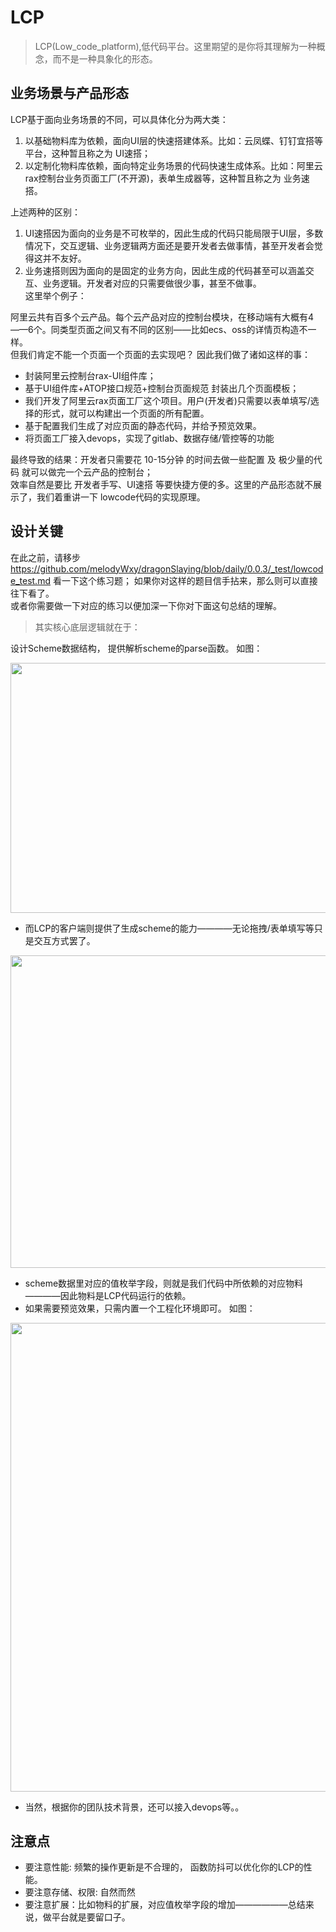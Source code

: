 <!--
 * @Author: 六弦
 * @LastEditors: 六弦
 * @Date: 2021-05-15 18:46:48
 * @LastEditTime: 2021-05-17 15:46:19
 * @FilePath: /tuya-check-server/Users/liuxian/codeAll/pub/tukong/LCP/README.md
-->


# LCP
> LCP(Low_code_platform),低代码平台。这里期望的是你将其理解为一种概念，而不是一种具象化的形态。

## 业务场景与产品形态
LCP基于面向业务场景的不同，可以具体化分为两大类：

1. 以基础物料库为依赖，面向UI层的快速搭建体系。比如：云凤蝶、钉钉宜搭等平台，这种暂且称之为 UI速搭；
2. 以定制化物料库依赖，面向特定业务场景的代码快速生成体系。比如：阿里云rax控制台业务页面工厂(不开源)，表单生成器等，这种暂且称之为 业务速搭。

上述两种的区别： 
1. UI速搭因为面向的业务是不可枚举的，因此生成的代码只能局限于UI层，多数情况下，交互逻辑、业务逻辑两方面还是要开发者去做事情，甚至开发者会觉得这并不友好。
2. 业务速搭则因为面向的是固定的业务方向，因此生成的代码甚至可以涵盖交互、业务逻辑。开发者对应的只需要做很少事，甚至不做事。<br>
这里举个例子： <br>

阿里云共有百多个云产品。每个云产品对应的控制台模块，在移动端有大概有4——6个。同类型页面之间又有不同的区别——比如ecs、oss的详情页构造不一样。<br>
但我们肯定不能一个页面一个页面的去实现吧？
因此我们做了诸如这样的事： 
+ 封装阿里云控制台rax-UI组件库；
+ 基于UI组件库+ATOP接口规范+控制台页面规范  封装出几个页面模板；
+ 我们开发了阿里云rax页面工厂这个项目。用户(开发者)只需要以表单填写/选择的形式，就可以构建出一个页面的所有配置。
+ 基于配置我们生成了对应页面的静态代码，并给予预览效果。
+ 将页面工厂接入devops，实现了gitlab、数据存储/管控等的功能

最终导致的结果：开发者只需要花 10-15分钟 的时间去做一些配置 及 极少量的代码 就可以做完一个云产品的控制台；<br>
效率自然是要比 开发者手写、UI速搭 等要快捷方便的多。这里的产品形态就不展示了，我们着重讲一下 lowcode代码的实现原理。

## 设计关键
在此之前，请移步 https://github.com/melodyWxy/dragonSlaying/blob/daily/0.0.3/_test/lowcode_test.md 看一下这个练习题；
如果你对这样的题目信手拈来，那么则可以直接往下看了。 <br>
或者你需要做一下对应的练习以便加深一下你对下面这句总结的理解。 <br>

>其实核心底层逻辑就在于： 

设计Scheme数据结构， 提供解析scheme的parse函数。
如图：

<img src="https://melodyworld.oss-cn-beijing.aliyuncs.com/headers/scheme2code1.jpg" width="700" height="400"/>

+ 而LCP的客户端则提供了生成scheme的能力————无论拖拽/表单填写等只是交互方式罢了。 

<img src="https://melodyworld.oss-cn-beijing.aliyuncs.com/headers/scheme2json2.jpg" width="800" height="500"/>

+ scheme数据里对应的值枚举字段，则就是我们代码中所依赖的对应物料————因此物料是LCP代码运行的依赖。
+ 如果需要预览效果，只需内置一个工程化环境即可。
如图：

<img src="https://melodyworld.oss-cn-beijing.aliyuncs.com/headers/scheme2jsonr.jpg" width="1000" height="750"/>

+  当然，根据你的团队技术背景，还可以接入devops等。。


## 注意点

+ 要注意性能:  频繁的操作更新是不合理的， 函数防抖可以优化你的LCP的性能。
+ 要注意存储、权限: 自然而然
+ 要注意扩展：比如物料的扩展，对应值枚举字段的增加——————总结来说，做平台就是要留口子。
